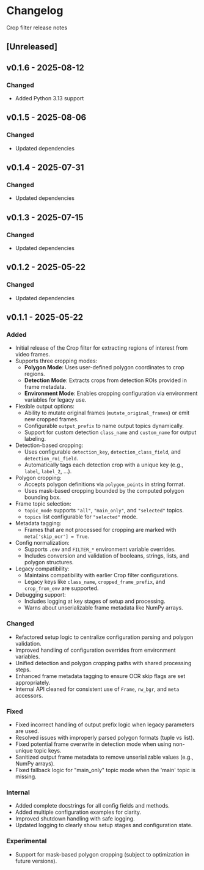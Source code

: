 # Changelog
Crop filter release notes

## [Unreleased]

## v0.1.6 - 2025-08-12

### Changed
- Added Python 3.13 support

## v0.1.5 - 2025-08-06

### Changed
- Updated dependencies

## v0.1.4 - 2025-07-31

### Changed
- Updated dependencies

## v0.1.3 - 2025-07-15

### Changed
- Updated dependencies

## v0.1.2 - 2025-05-22

### Changed
- Updated dependencies

## v0.1.1 - 2025-05-22

### Added
- Initial release of the Crop filter for extracting regions of interest from video frames.
- Supports three cropping modes:
  - **Polygon Mode**: Uses user-defined polygon coordinates to crop regions.
  - **Detection Mode**: Extracts crops from detection ROIs provided in frame metadata.
  - **Environment Mode**: Enables cropping configuration via environment variables for legacy use.
- Flexible output options:
  - Ability to mutate original frames (`mutate_original_frames`) or emit new cropped frames.
  - Configurable `output_prefix` to name output topics dynamically.
  - Support for custom detection `class_name` and `custom_name` for output labeling.
- Detection-based cropping:
  - Uses configurable `detection_key`, `detection_class_field`, and `detection_roi_field`.
  - Automatically tags each detection crop with a unique key (e.g., `label`, `label_2`, ...).
- Polygon cropping:
  - Accepts polygon definitions via `polygon_points` in string format.
  - Uses mask-based cropping bounded by the computed polygon bounding box.
- Frame topic selection:
  - `topic_mode` supports `"all"`, `"main_only"`, and `"selected"` topics.
  - `topics` list configurable for `"selected"` mode.
- Metadata tagging:
  - Frames that are not processed for cropping are marked with `meta['skip_ocr'] = True`.
- Config normalization:
  - Supports `.env` and `FILTER_*` environment variable overrides.
  - Includes conversion and validation of booleans, strings, lists, and polygon structures.
- Legacy compatibility:
  - Maintains compatibility with earlier Crop filter configurations.
  - Legacy keys like `class_name`, `cropped_frame_prefix`, and `crop_from_env` are supported.
- Debugging support:
  - Includes logging at key stages of setup and processing.
  - Warns about unserializable frame metadata like NumPy arrays.

### Changed
- Refactored setup logic to centralize configuration parsing and polygon validation.
- Improved handling of configuration overrides from environment variables.
- Unified detection and polygon cropping paths with shared processing steps.
- Enhanced frame metadata tagging to ensure OCR skip flags are set appropriately.
- Internal API cleaned for consistent use of `Frame`, `rw_bgr`, and `meta` accessors.

### Fixed
- Fixed incorrect handling of output prefix logic when legacy parameters are used.
- Resolved issues with improperly parsed polygon formats (tuple vs list).
- Fixed potential frame overwrite in detection mode when using non-unique topic keys.
- Sanitized output frame metadata to remove unserializable values (e.g., NumPy arrays).
- Fixed fallback logic for "main_only" topic mode when the 'main' topic is missing.

### Internal
- Added complete docstrings for all config fields and methods.
- Added multiple configuration examples for clarity.
- Improved shutdown handling with safe logging.
- Updated logging to clearly show setup stages and configuration state.

### Experimental
- Support for mask-based polygon cropping (subject to optimization in future versions).

